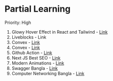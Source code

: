 # Partial Learning

Priority: High

1. Glowy Hover Effect in React and Tailwind - [Link](https://www.youtube.com/watch?v=nfsR2ScMbBY&list=LL&index=24&t=23s)
2. Liveblocks - Link
3. Convex - [Link](https://youtu.be/WyS3mF4wJKw?si=PsZaGvTe_xDesgbw)
4. Convex - [Link](https://youtu.be/9O3Gqs6K5zk?si=k5oqLP6KnDo6Mvi_)
5. Github Action - [Link](https://youtu.be/RdtyPbjZg0A?si=RU91M6-eapoY6JRc)
6. Next JS Best SEO - [Link](https://youtu.be/wTGVHLyV09M?si=twKkpZOoCWZ-lUkn)
7. Modern Animations - [Link](https://www.youtube.com/watch?v=0u0luAUb4Yo)
8. Swagger Bangla - [Link](https://www.youtube.com/watch?v=5hemgTLbj2g&list=PLPAht_mXLo88Q6CTVQH-rfa4idykzEzgn)
9. Computer Networking Bangla - [Link](https://youtube.com/playlist?list=PLW7fU_8SZVruBsFfULu9QRDsFfFSg77Cu&si=9-CHaFe0DU9b_eOR)